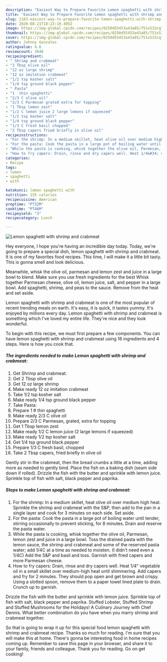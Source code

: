 ```yaml
---
description: "Easiest Way to Prepare Favorite Lemon spaghetti with shrimp and crabmeat"
title: "Easiest Way to Prepare Favorite Lemon spaghetti with shrimp and crabmeat"
slug: 1163-easiest-way-to-prepare-favorite-lemon-spaghetti-with-shrimp-and-crabmeat
date: 2020-08-21T18:23:19.495Z
image: https://img-global.cpcdn.com/recipes/0250d55453a43a85/751x532cq70/lemon-spaghetti-with-shrimp-and-crabmeat-recipe-main-photo.jpg
thumbnail: https://img-global.cpcdn.com/recipes/0250d55453a43a85/751x532cq70/lemon-spaghetti-with-shrimp-and-crabmeat-recipe-main-photo.jpg
cover: https://img-global.cpcdn.com/recipes/0250d55453a43a85/751x532cq70/lemon-spaghetti-with-shrimp-and-crabmeat-recipe-main-photo.jpg
author: Johnny Gonzales
ratingvalue: 4.6
reviewcount: 3648
recipeingredient:
- " Shrimp and crabmeat"
- "2 Tbsp olive oil"
- "12 oz large shrimp"
- "12 oz imitation crabmeat"
- "1/2 tsp kosher salt"
- "1/4 tsp ground black pepper"
- " Pasta"
- "1  thin spaghetti"
- "2/3 C olive oil"
- "2/3 C Parmesan grated extra for topping"
- "1 Tbsp lemon zest"
- "1/2 C lemon juice 2 large lemons if squeezed"
- "1/2 tsp kosher salt"
- "1/4 tsp ground black pepper"
- "1/3 C fresh basil chopped"
- "2 Tbsp capers fried briefly in olive oil"
recipeinstructions:
- "For the shrimp: In a medium skillet, heat olive oil over medium high heat. Sprinkle the shrimp and crabmeat with the S&amp;P, then add to the pan in a single layer and cook for 3 minutes on each side. Set aside."
- "For the pasta: Cook the pasta in a large pot of boiling water until tender, stirring occasionally to prevent sticking, for 8 minutes. Drain and reserve the pasta water."
- "While the pasta is cooking, whisk together the olive oil, Parmesan, lemon zest and juice in a large bowl. Toss the drained pasta with the lemon sauce, the shrimp and crabmeat and some of the reserved pasta water; add 1/4C at a time as needed to moisten. (I didn&#39;t need even a 1/4C) Add the S&amp;P and basil and toss. Garnish with fried capers and more Parmesan cheese."
- "How to fry capers: Drain, rinse and dry capers well. Heat 1/4&#34; vegetable oil in a small skillet over medium-high heat until shimmering. Add capers and fry for 2 minutes. They should pop open and get brown and crispy. Using a slotted spoon, remove them to a paper towel lined plate to drain. Crunch up to garnish."
categories:
- Recipe
tags:
- lemon
- spaghetti
- with

katakunci: lemon spaghetti with 
nutrition: 155 calories
recipecuisine: American
preptime: "PT32M"
cooktime: "PT46M"
recipeyield: "3"
recipecategory: Lunch

---
```



![Lemon spaghetti with shrimp and crabmeat](https://img-global.cpcdn.com/recipes/0250d55453a43a85/751x532cq70/lemon-spaghetti-with-shrimp-and-crabmeat-recipe-main-photo.jpg)

Hey everyone, I hope you're having an incredible day today. Today, we're going to prepare a special dish, lemon spaghetti with shrimp and crabmeat. It is one of my favorites food recipes. This time, I will make it a little bit tasty. This is gonna smell and look delicious.

Meanwhile, whisk the olive oil, parmesan and lemon zest and juice in a large bowl to blend. Make sure you use fresh ingredients for the best Whisk together Parmesan cheese, olive oil, lemon juice, salt, and pepper in a large bowl. Add spaghetti, shrimp, and peas to the sauce. Remove from the heat and set aside.

Lemon spaghetti with shrimp and crabmeat is one of the most popular of recent trending meals on earth. It's easy, it is quick, it tastes yummy. It's enjoyed by millions every day. Lemon spaghetti with shrimp and crabmeat is something which I've loved my entire life. They're nice and they look wonderful.


To begin with this recipe, we must first prepare a few components. You can have lemon spaghetti with shrimp and crabmeat using 16 ingredients and 4 steps. Here is how you cook that.

<!--inarticleads1-->

##### The ingredients needed to make Lemon spaghetti with shrimp and crabmeat:

1. Get  Shrimp and crabmeat:
1. Get 2 Tbsp olive oil
1. Get 12 oz large shrimp
1. Make ready 12 oz imitation crabmeat
1. Take 1/2 tsp kosher salt
1. Make ready 1/4 tsp ground black pepper
1. Take  Pasta:
1. Prepare 1 # thin spaghetti
1. Make ready 2/3 C olive oil
1. Prepare 2/3 C Parmesan, grated, extra for topping
1. Get 1 Tbsp lemon zest
1. Make ready 1/2 C lemon juice (2 large lemons if squeezed)
1. Make ready 1/2 tsp kosher salt
1. Get 1/4 tsp ground black pepper
1. Prepare 1/3 C fresh basil, chopped
1. Take 2 Tbsp capers, fried briefly in olive oil


Gently stir in the crabmeat, then the bread crumbs a little at a time, adding more as needed to gently bind. Place the fish on a baking dish (seam side down if rolled). Drizzle the fish with the butter and sprinkle with lemon juice. Sprinkle top of fish with salt, black pepper and paprika. 

<!--inarticleads2-->

##### Steps to make Lemon spaghetti with shrimp and crabmeat:

1. For the shrimp: In a medium skillet, heat olive oil over medium high heat. Sprinkle the shrimp and crabmeat with the S&amp;P, then add to the pan in a single layer and cook for 3 minutes on each side. Set aside.
1. For the pasta: Cook the pasta in a large pot of boiling water until tender, stirring occasionally to prevent sticking, for 8 minutes. Drain and reserve the pasta water.
1. While the pasta is cooking, whisk together the olive oil, Parmesan, lemon zest and juice in a large bowl. Toss the drained pasta with the lemon sauce, the shrimp and crabmeat and some of the reserved pasta water; add 1/4C at a time as needed to moisten. (I didn&#39;t need even a 1/4C) Add the S&amp;P and basil and toss. Garnish with fried capers and more Parmesan cheese.
1. How to fry capers: Drain, rinse and dry capers well. Heat 1/4&#34; vegetable oil in a small skillet over medium-high heat until shimmering. Add capers and fry for 2 minutes. They should pop open and get brown and crispy. Using a slotted spoon, remove them to a paper towel lined plate to drain. Crunch up to garnish.


Drizzle the fish with the butter and sprinkle with lemon juice. Sprinkle top of fish with salt, black pepper and paprika. Stuffed Lobster, Stuffed Shrimp and Stuffed Mushrooms for the Holidays! A Culinary Journey with Chef Dennis. What better combination do you have when you marry shrimp and crabmeat together. 

So that is going to wrap it up for this special food lemon spaghetti with shrimp and crabmeat recipe. Thanks so much for reading. I'm sure that you will make this at home. There's gonna be interesting food in home recipes coming up. Remember to save this page in your browser, and share it to your family, friends and colleague. Thank you for reading. Go on get cooking!
